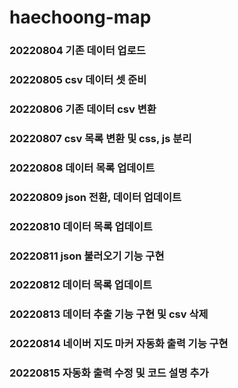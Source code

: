 # haechoong-map

### 20220804 기존 데이터 업로드  
### 20220805 csv 데이터 셋 준비
### 20220806 기존 데이터 csv 변환
### 20220807 csv 목록 변환 및 css, js 분리
### 20220808 데이터 목록 업데이트
### 20220809 json 전환, 데이터 업데이트
### 20220810 데이터 목록 업데이트
### 20220811 json 불러오기 기능 구현
### 20220812 데이터 목록 업데이트
### 20220813 데이터 추출 기능 구현 및 csv 삭제
### 20220814 네이버 지도 마커 자동화 출력 기능 구현
### 20220815 자동화 출력 수정 및 코드 설명 추가
